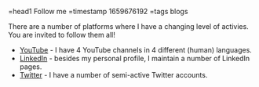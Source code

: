 =head1 Follow me
=timestamp 1659676192
=tags blogs



There are a number of platforms where I have a changing level of activies. You are invited to follow them all!



<ul>
<li><a href="/youtube.html">YouTube</a> - I have 4 YouTube channels in 4 different (human) languages.</li>
<li><a href="/linkedin.html">LinkedIn</a> - besides my personal profile, I maintain a number of LinkedIn pages.</li>
<li><a href="/twitter.html">Twitter</a> - I have a number of semi-active Twitter accounts.</li>
</ul>

<!--
<li><a href=""></a></li>
-->

